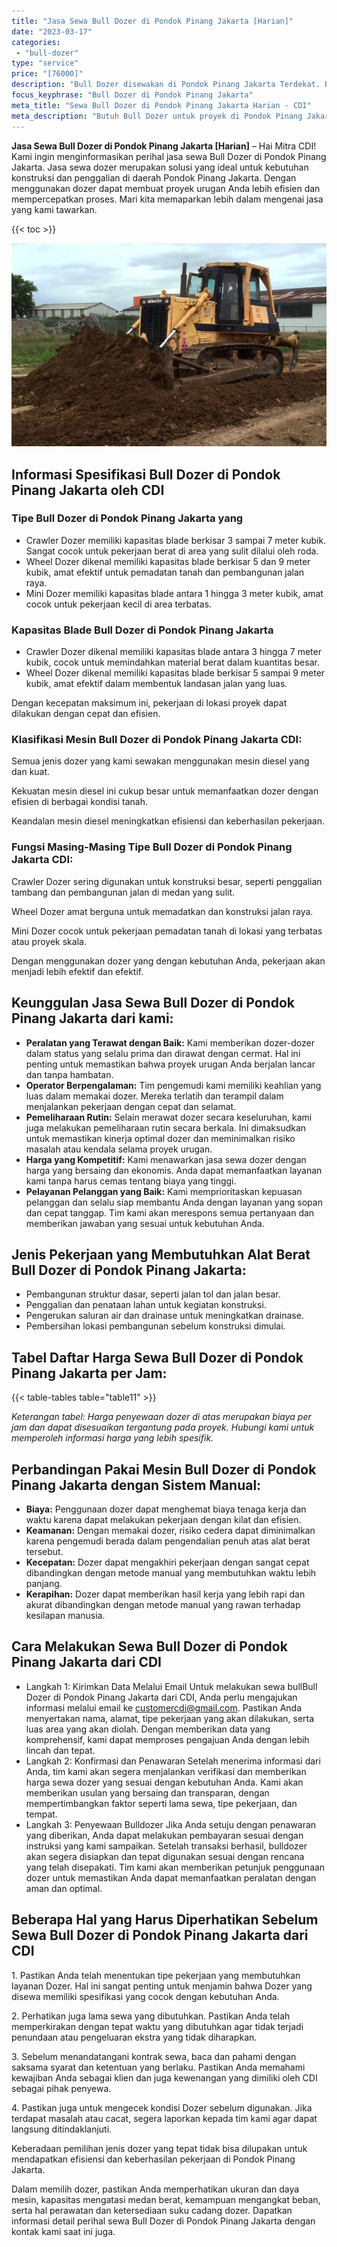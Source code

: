 ```yaml
---
title: "Jasa Sewa Bull Dozer di Pondok Pinang Jakarta [Harian]"
date: "2023-03-17"
categories:
 - "bull-dozer"
type: "service"
price: "[76000]"
description: "Bull Dozer disewakan di Pondok Pinang Jakarta Terdekat. Bull Dozer ini merupakan pilihan tepat dalam proyek pembangunan sebagai alat berat handal dan produktif. Dapatkan informasi lengkap dengan menghubungi kami."
focus_keyphrase: "Bull Dozer di Pondok Pinang Jakarta"
meta_title: "Sewa Bull Dozer di Pondok Pinang Jakarta Harian - CDI"
meta_description: "Butuh Bull Dozer untuk proyek di Pondok Pinang Jakarta? Kami adalah solusi tepat dengan harga kompetitif. Dapatkan penawaran sekarang."
---
```


**Jasa Sewa Bull Dozer di Pondok Pinang Jakarta [Harian]** – Hai Mitra CDI! Kami ingin menginformasikan perihal jasa sewa Bull Dozer di Pondok Pinang Jakarta. Jasa sewa dozer merupakan solusi yang ideal untuk kebutuhan konstruksi dan penggalian di daerah Pondok Pinang Jakarta. Dengan menggunakan dozer dapat membuat proyek urugan Anda lebih efisien dan mempercepatkan proses. Mari kita memaparkan lebih dalam mengenai jasa yang kami tawarkan.

{{< toc >}}

![Jasa Sewa Bull Dozer di Pondok Pinang Jakarta [Harian]](/images/bull-dozer/bull-dozer-20.jpg)

## Informasi Spesifikasi Bull Dozer di Pondok Pinang Jakarta oleh CDI

### Tipe Bull Dozer di Pondok Pinang Jakarta yang

*   Crawler Dozer memiliki kapasitas blade berkisar 3 sampai 7 meter kubik. Sangat cocok untuk pekerjaan berat di area yang sulit dilalui oleh roda.
*   Wheel Dozer dikenal memiliki kapasitas blade berkisar 5 dan 9 meter kubik, amat efektif untuk pemadatan tanah dan pembangunan jalan raya.
*   Mini Dozer memiliki kapasitas blade antara 1 hingga 3 meter kubik, amat cocok untuk pekerjaan kecil di area terbatas.

### Kapasitas Blade Bull Dozer di Pondok Pinang Jakarta

*   Crawler Dozer dikenal memiliki kapasitas blade antara 3 hingga 7 meter kubik, cocok untuk memindahkan material berat dalam kuantitas besar.
*   Wheel Dozer dikenal memiliki kapasitas blade berkisar 5 sampai 9 meter kubik, amat efektif dalam membentuk landasan jalan yang luas.

Dengan kecepatan maksimum ini, pekerjaan di lokasi proyek dapat dilakukan dengan cepat dan efisien.

### Klasifikasi Mesin Bull Dozer di Pondok Pinang Jakarta CDI:

Semua jenis dozer yang kami sewakan menggunakan mesin diesel yang dan kuat.

Kekuatan mesin diesel ini cukup besar untuk memanfaatkan dozer dengan efisien di berbagai kondisi tanah.

Keandalan mesin diesel meningkatkan efisiensi dan keberhasilan pekerjaan.

### Fungsi Masing-Masing Tipe Bull Dozer di Pondok Pinang Jakarta CDI:

Crawler Dozer sering digunakan untuk konstruksi besar, seperti penggalian tambang dan pembangunan jalan di medan yang sulit.

Wheel Dozer amat berguna untuk memadatkan dan konstruksi jalan raya.

Mini Dozer cocok untuk pekerjaan pemadatan tanah di lokasi yang terbatas atau proyek skala.

Dengan menggunakan dozer yang dengan kebutuhan Anda, pekerjaan akan menjadi lebih efektif dan efektif.

## Keunggulan Jasa Sewa Bull Dozer di Pondok Pinang Jakarta dari kami:

*   **Peralatan yang Terawat dengan Baik:** Kami memberikan dozer-dozer dalam status yang selalu prima dan dirawat dengan cermat. Hal ini penting untuk memastikan bahwa proyek urugan Anda berjalan lancar dan tanpa hambatan.
*   **Operator Berpengalaman:** Tim pengemudi kami memiliki keahlian yang luas dalam memakai dozer. Mereka terlatih dan terampil dalam menjalankan pekerjaan dengan cepat dan selamat.
*   **Pemeliharaan Rutin:** Selain merawat dozer secara keseluruhan, kami juga melakukan pemeliharaan rutin secara berkala. Ini dimaksudkan untuk memastikan kinerja optimal dozer dan meminimalkan risiko masalah atau kendala selama proyek urugan.
*   **Harga yang Kompetitif:** Kami menawarkan jasa sewa dozer dengan harga yang bersaing dan ekonomis. Anda dapat memanfaatkan layanan kami tanpa harus cemas tentang biaya yang tinggi.
*   **Pelayanan Pelanggan yang Baik:** Kami memprioritaskan kepuasan pelanggan dan selalu siap membantu Anda dengan layanan yang sopan dan cepat tanggap. Tim kami akan merespons semua pertanyaan dan memberikan jawaban yang sesuai untuk kebutuhan Anda.

## Jenis Pekerjaan yang Membutuhkan Alat Berat Bull Dozer di Pondok Pinang Jakarta:

*   Pembangunan struktur dasar, seperti jalan tol dan jalan besar.
*   Penggalian dan penataan lahan untuk kegiatan konstruksi.
*   Pengerukan saluran air dan drainase untuk meningkatkan drainase.
*   Pembersihan lokasi pembangunan sebelum konstruksi dimulai.

## Tabel Daftar Harga Sewa Bull Dozer di Pondok Pinang Jakarta per Jam:

{{< table-tables table="table11" >}}

_Keterangan tabel: Harga penyewaan dozer di atas merupakan biaya per jam dan dapat disesuaikan tergantung pada proyek. Hubungi kami untuk memperoleh informasi harga yang lebih spesifik._

## Perbandingan Pakai Mesin Bull Dozer di Pondok Pinang Jakarta dengan Sistem Manual:

*   **Biaya:** Penggunaan dozer dapat menghemat biaya tenaga kerja dan waktu karena dapat melakukan pekerjaan dengan kilat dan efisien.
*   **Keamanan:** Dengan memakai dozer, risiko cedera dapat diminimalkan karena pengemudi berada dalam pengendalian penuh atas alat berat tersebut.
*   **Kecepatan:** Dozer dapat mengakhiri pekerjaan dengan sangat cepat dibandingkan dengan metode manual yang membutuhkan waktu lebih panjang.
*   **Kerapihan:** Dozer dapat memberikan hasil kerja yang lebih rapi dan akurat dibandingkan dengan metode manual yang rawan terhadap kesilapan manusia.

## Cara Melakukan Sewa Bull Dozer di Pondok Pinang Jakarta dari CDI

*   Langkah 1: Kirimkan Data Melalui Email
Untuk melakukan sewa bullBull Dozer di Pondok Pinang Jakarta dari CDI, Anda perlu mengajukan informasi melalui email ke customercdi@gmail.com. Pastikan Anda menyertakan nama, alamat, tipe pekerjaan yang akan dilakukan, serta luas area yang akan diolah. Dengan memberikan data yang komprehensif, kami dapat memproses pengajuan Anda dengan lebih lincah dan tepat.
*   Langkah 2: Konfirmasi dan Penawaran
Setelah menerima informasi dari Anda, tim kami akan segera menjalankan verifikasi dan memberikan harga sewa dozer yang sesuai dengan kebutuhan Anda. Kami akan memberikan usulan yang bersaing dan transparan, dengan mempertimbangkan faktor seperti lama sewa, tipe pekerjaan, dan tempat.
*   Langkah 3: Penyewaan Bulldozer
Jika Anda setuju dengan penawaran yang diberikan, Anda dapat melakukan pembayaran sesuai dengan instruksi yang kami sampaikan. Setelah transaksi berhasil, bulldozer akan segera disiapkan dan tepat digunakan sesuai dengan rencana yang telah disepakati. Tim kami akan memberikan petunjuk penggunaan dozer untuk memastikan Anda dapat memanfaatkan peralatan dengan aman dan optimal.

## Beberapa Hal yang Harus Diperhatikan Sebelum Sewa Bull Dozer di Pondok Pinang Jakarta dari CDI

1\.  Pastikan Anda telah menentukan tipe pekerjaan yang membutuhkan layanan Dozer. Hal ini sangat penting untuk menjamin bahwa Dozer yang disewa memiliki spesifikasi yang cocok dengan kebutuhan Anda.

2\.  Perhatikan juga lama sewa yang dibutuhkan. Pastikan Anda telah memperkirakan dengan tepat waktu yang dibutuhkan agar tidak terjadi penundaan atau pengeluaran ekstra yang tidak diharapkan.

3\.  Sebelum menandatangani kontrak sewa, baca dan pahami dengan saksama syarat dan ketentuan yang berlaku. Pastikan Anda memahami kewajiban Anda sebagai klien dan juga kewenangan yang dimiliki oleh CDI sebagai pihak penyewa.

4\.  Pastikan juga untuk mengecek kondisi Dozer sebelum digunakan. Jika terdapat masalah atau cacat, segera laporkan kepada tim kami agar dapat langsung ditindaklanjuti.

Keberadaan pemilihan jenis dozer yang tepat tidak bisa dilupakan untuk mendapatkan efisiensi dan keberhasilan pekerjaan di Pondok Pinang Jakarta.

Dalam memilih dozer, pastikan Anda memperhatikan ukuran dan daya mesin, kapasitas mengatasi medan berat, kemampuan mengangkat beban, serta hal perawatan dan ketersediaan suku cadang dozer. Dapatkan informasi detail perihal sewa Bull Dozer di Pondok Pinang Jakarta dengan kontak kami saat ini juga.